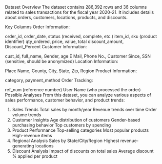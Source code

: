 Dataset Overview
The dataset contains 286,392 rows and 36 columns related to sales transactions for the fiscal year 2020-21. It includes details about orders, customers, locations, products, and discounts.

Key Columns
Order Information:

order_id, order_date, status (received, complete, etc.)
item_id, sku (product identifier)
qty_ordered, price, value, total
discount_amount, Discount_Percent
Customer Information:

cust_id, full_name, Gender, age
E Mail, Phone No., Customer Since, SSN (sensitive, should be anonymized)
Location Information:

Place Name, County, City, State, Zip, Region
Product Information:

category, payment_method
Order Tracking:

ref_num (reference number)
User Name (who processed the order)
Possible Analyses
From this dataset, you can analyze various aspects of sales performance, customer behavior, and product trends:

1. Sales Trends
Total sales by month/year
Revenue trends over time
Order volume trends
2. Customer Insights
Age distribution of customers
Gender-based purchasing behavior
Top customers by spending
3. Product Performance
Top-selling categories
Most popular products
High-revenue items
4. Regional Analysis
Sales by State/City/Region
Highest revenue-generating locations
5. Discount Analysis
Impact of discounts on total sales
Average discount % applied per product

